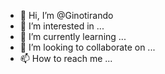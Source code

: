 - 👋 Hi, I’m @Ginotirando
- 👀 I’m interested in ...
- 🌱 I’m currently learning ...
- 💞️ I’m looking to collaborate on ...
- 📫 How to reach me ...

<!---
Ginotirando/Ginotirando is a ✨ special ✨ repository because its `README.md` (this file) appears on your GitHub profile.
You can click the Preview link to take a look at your changes.
--->

